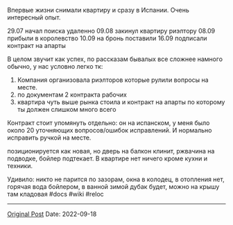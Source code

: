Впервые жизни снимали квартиру и сразу в Испании. Очень интересный опыт.

29.07 начал поиска удаленно
09.08 закинул квартиру риэлтору
08.09 прибыли в королевство
10.09 на бронь поставили
16.09 подписали контракт на апарты

В целом звучит как успех, по рассказам бывалых все сложнее намного обычно, у нас условно легко тк:
1. Компания организовала риэлторов которые рулили вопросы на месте.
2. по документам 2 контракта рабочих
3. квартира чуть выше рынка стоила и контракт на апарты по которому ты должен слишком много всего

Контракт стоит упомянуть отдельно: он на испанском, у меня было около 20 уточняющих вопросов/ошибок исправлений. И нормально исправить ручкой на месте.

позиционируется как новая, но дверь на балкон клинит, ржвачина на подводке, бойлер подтекает. В квартире нет ничего кроме кухни и техники.

Удивило: никто не парится по зазорам, окна в колодец, в отопления нет, горячая вода бойлером, в ванной зимой дубак будет, можно на крышу там кладовая #docs #wiki #reloc

---
[Original Post](https://t.me/lev2tarragona/147)
Date: 2022-09-18
